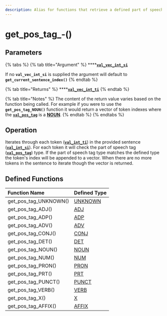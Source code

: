 ```yaml
---
description: Alias for functions that retrieve a defined part of speech tag type
---
```


# get\_pos\_tag\_-\(\)

## Parameters

{% tabs %}
{% tab title="Argument" %}
\*\*\*\*[**`val_vec_int_si`**](../../variable-types/val_vec_int_si.md)

If no **`val_vec_int_si`** is supplied the argument will default to **`get_current_sentence_index()`**
{% endtab %}

{% tab title="Returns" %}
\*\*\*\*[**`val_vec_int_ti`**](../../variable-types/val_vec_int_ti.md)
{% endtab %}

{% tab title="Notes" %}
The content of the return value varies based on the function being called. For example if you were to use the **`get_pos_tag_NOUN()`** function it would return a vector of token indexes where the [**`val_pos_tag`**](../../variable-types/val_pos_tag.md) is a [**NOUN**](../../../definitions/parts-of-speech/noun.md).
{% endtab %}
{% endtabs %}

## Operation

Iterates through each token \([**`val_int_ti`**](https://docs.hyvebrain.com/~/drafts/-LUwZHJukv0KMhgvdvUK/primary/hyvebrain-functions/variable-types/val_int_ti)\) in the provided sentence \([**`val_int_si`**](https://docs.hyvebrain.com/~/drafts/-LUwZHJukv0KMhgvdvUK/primary/hyvebrain-functions/variable-types/val_int_si)\). For each token it will check the part of speech tag \([**`val_pos_tag`**](https://docs.hyvebrain.com/~/drafts/-LUwZHJukv0KMhgvdvUK/primary/hyvebrain-functions/variable-types/val_pos_tag)\) type. If the part of speech tag type matches the defined type the token's index will be appended to a vector. When there are no more tokens in the sentence to iterate though the vector is returned.

## Defined Functions

| Function Name | Defined Type |
| :--- | :--- |
| get\_pos\_tag\_UNKNOWN\(\) | [UNKNOWN](../../../definitions/parts-of-speech/unknown.md) |
| get\_pos\_tag\_ADJ\(\) | [ADJ](../../../definitions/parts-of-speech/adj.md) |
| get\_pos\_tag\_ADP\(\) | [ADP](../../../definitions/parts-of-speech/adp.md) |
| get\_pos\_tag\_ADV\(\) | [ADV](../../../definitions/parts-of-speech/adv.md) |
| get\_pos\_tag\_CONJ\(\) | [CONJ](../../../definitions/parts-of-speech/conj.md) |
| get\_pos\_tag\_DET\(\) | [DET](../../../definitions/parts-of-speech/det.md) |
| get\_pos\_tag\_NOUN\(\) | [NOUN](../../../definitions/parts-of-speech/noun.md) |
| get\_pos\_tag\_NUM\(\) | [NUM](../../../definitions/parts-of-speech/num.md) |
| get\_pos\_tag\_PRON\(\) | [PRON](../../../definitions/parts-of-speech/pron.md) |
| get\_pos\_tag\_PRT\(\) | [PRT](../../../definitions/parts-of-speech/prt.md) |
| get\_pos\_tag\_PUNCT\(\) | [PUNCT](../../../definitions/parts-of-speech/punct.md) |
| get\_pos\_tag\_VERB\(\) | [VERB](../../../definitions/parts-of-speech/verb.md) |
| get\_pos\_tag\_X\(\) | [X](../../../definitions/parts-of-speech/x.md) |
| get\_pos\_tag\_AFFIX\(\) | [AFFIX](../../../definitions/parts-of-speech/affix.md) |

